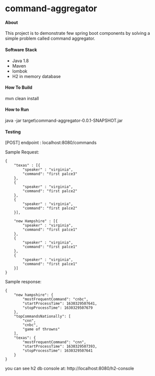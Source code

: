 # command-aggregator

#### About
This project is to demonstrate few spring boot components by solving a simple problem called command aggregator.

#### Software Stack
* Java 1.8
* Maven
* lombok
* H2 in memory database

#### How To Build
mvn clean install

#### How to Run

java -jar target\command-aggregator-0.0.1-SNAPSHOT.jar

#### Testing
[POST]
endpoint : localhost:8080/commands

Sample Request:
```
{
    "texas" : [{
        "speaker" : "virginia",
        "command": "first palce3"
    },
    {
        "speaker" : "virginia",
        "command": "first palce2"
    },
    {
        "speaker" : "virginia",
        "command": "first palce2"
    }],

    "new Hampshire" : [{
        "speaker" : "virginia",
        "command": "first palce1"
    },
    {
        "speaker" : "virginia",
        "command": "first palce1"
    },
    {
        "speaker" : "virginia",
        "command": "first palce1"
    }]
}
```

Sample response:

```
{
    "new hampshire": {
        "mostFrequentCommand": "cnbc",
        "startProcessTime": 1630329507641,
        "stopProcessTime": 1630329507679
    },
    "topCommandsNationally": [
        "cnn",
        "cnbc",
        "game of throwns"
    ],
    "texas": {
        "mostFrequentCommand": "cnn",
        "startProcessTime": 1630329507393,
        "stopProcessTime": 1630329507641
    }
}
```
you can see h2 db console at: http://localhost:8080/h2-console
